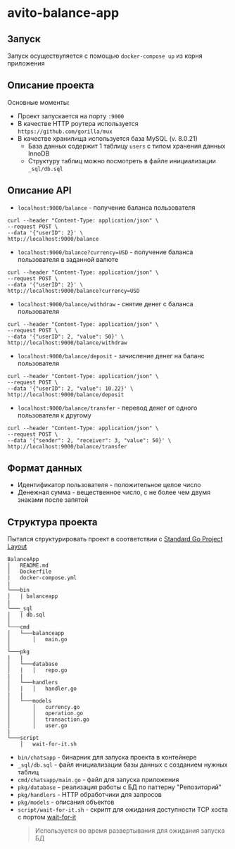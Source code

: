 # avito-balance-app
## Запуск
Запуск осуществуляется с помощью `docker-compose up` из корня приложения
## Описание проекта
Основные моменты:
- Проект запускается на порту `:9000`
- В качестве HTTP роутера используется `https://github.com/gorilla/mux`
- В качестве хранилища используется база MySQL (v. 8.0.21)
  + База данных содержит 1 таблицу `users` c типом хранения данных InnoDB
  + Структуру таблиц можно посмотреть в файле инициализации `_sql/db.sql`
  
## Описание API
- `localhost:9000/balance` - получение баланса пользователя
```
curl --header "Content-Type: application/json" \
--request POST \
--data '{"userID": 2}' \
http://localhost:9000/balance
```
- `localhost:9000/balance?currency=USD` - получение баланса пользователя в заданной валюте
```
curl --header "Content-Type: application/json" \
--request POST \
--data '{"userID": 2}' \
http://localhost:9000/balance?currency=USD
```
- `localhost:9000/balance/withdraw` - снятие денег с баланса пользователя
```
curl --header "Content-Type: application/json" \
--request POST \
--data '{"userID": 2, "value": 50}' \
http://localhost:9000/balance/withdraw
```
- `localhost:9000/balance/deposit` - зачисление денег на баланс пользователя
```
curl --header "Content-Type: application/json" \
--request POST \
--data '{"userID": 2, "value": 10.22}' \
http://localhost:9000/balance/deposit
```
- `localhost:9000/balance/transfer` - перевод денег от одного пользователя к другому
```
curl --header "Content-Type: application/json" \
--request POST \
--data '{"sender": 2, "receiver": 3, "value": 50}' \
http://localhost:9000/balance/transfer
```
## Формат данных
- Идентификатор пользователя - положительное целое число
- Денежная сумма - вещественное число, с не более чем двумя знаками после запятой
  
## Структура проекта
Пытался структурировать проект в соответствии с [Standard Go Project Layout](https://github.com/golang-standards/project-layout)
```
BalanceApp
│   README.md
│   Dockerfile
|   docker-compose.yml
|
└───bin
│   | balanceapp
|
└───_sql
│   | db.sql
│
└───cmd
│   └───balanceapp
│       │   main.go
│   
└───pkg
|   |
│   └───database
│   |   │   repo.go
|   |
│   └───handlers
│   |   │   handler.go
|   |
│   └───models
│       │   currency.go
│       │   operation.go
│       │   transaction.go
│       │   user.go
|
└───script
    │   wait-for-it.sh
```

- `bin/chatsapp` - бинарник для запуска проекта в контейнере
- `_sql/db.sql` - файл инициализации базы данных с созданием нужных таблиц
- `cmd/chatsapp/main.go` - файл для запуска приложения
- `pkg/database` - реализация работы с БД по паттерну "Репозиторий"
- `pkg/handlers` - HTTP обработчики для запросов
- `pkg/models` - описания объектов
- `script/wait-for-it.sh` - скрипт для ожидания доступности TCP хоста с портом [wait-for-it](https://github.com/vishnubob/wait-for-it)
  > Используется во время развертывания для ожидания запуска БД
